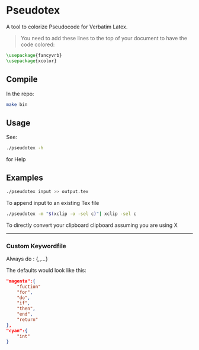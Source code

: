 # Pseudotex
A tool to colorize Pseudocode for Verbatim Latex.

> You need to add these lines to the top of your document to have the code colored:
```latex
\usepackage{fancyvrb}
\usepackage{xcolor}
```

## Compile
In the repo:
```sh
make bin
```

## Usage
See:
```sh
./pseudotex -h
```
for Help

## Examples

```sh
./pseudotex input >> output.tex
```
To append input to an existing Tex file

```sh
./pseudotex -m "$(xclip -o -sel c)"| xclip -sel c
```
To directly convert your clipboard clipboard assuming you are using X

---
### Custom Keywordfile
Always do <color>: {<key>,<key>,...}

The defaults would look like this:

```json
"magenta":{
    "fuction"
    "for",
    "do",
    "if",
    "then",
    "end",
    "return"
},
"cyan":{
    "int"
}
```

